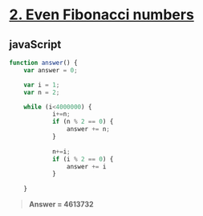 # [2. Even Fibonacci numbers](https://projecteuler.net/problem=2)

## javaScript

```javaScript
function answer() {
    var answer = 0;

    var i = 1;
    var n = 2;

    while (i<4000000) {
            i+=n;
            if (n % 2 == 0) {
                answer += n;
            } 
            
            n+=i;
            if (i % 2 == 0) {
                answer += i
            }
            
    }
```

> **Answer = 4613732**